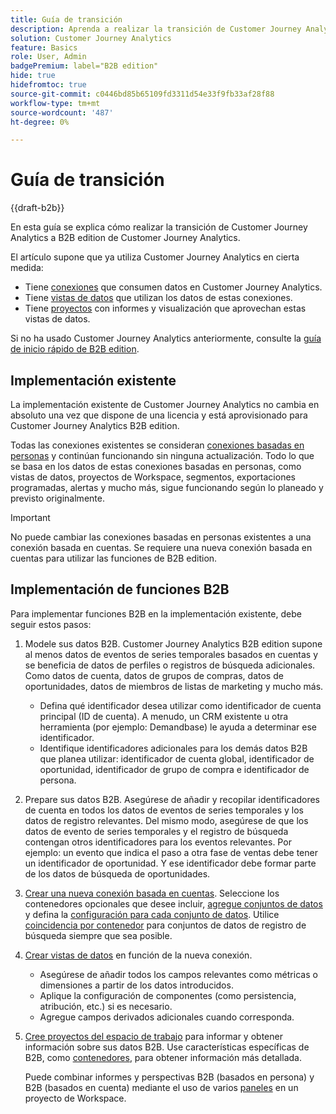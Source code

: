 ```yaml
---
title: Guía de transición
description: Aprenda a realizar la transición de Customer Journey Analytics a Customer Journey Analytics B2B edition
solution: Customer Journey Analytics
feature: Basics
role: User, Admin
badgePremium: label="B2B edition"
hide: true
hidefromtoc: true
source-git-commit: c0446bd85b65109fd3311d54e33f9fb33af28f88
workflow-type: tm+mt
source-wordcount: '487'
ht-degree: 0%

---
```


# Guía de transición

{{draft-b2b}}

En esta guía se explica cómo realizar la transición de Customer Journey Analytics a B2B edition de Customer Journey Analytics.

El artículo supone que ya utiliza Customer Journey Analytics en cierta medida:

* Tiene [conexiones](/help/connections/overview.md) que consumen datos en Customer Journey Analytics.
* Tiene [vistas de datos](/help/data-views/data-views.md) que utilizan los datos de estas conexiones.
* Tiene [proyectos](/help/analysis-workspace/home.md) con informes y visualización que aprovechan estas vistas de datos.

Si no ha usado Customer Journey Analytics anteriormente, consulte la [guía de inicio rápido de B2B edition](cja-b2b-quick-start-guide.md).


## Implementación existente

La implementación existente de Customer Journey Analytics no cambia en absoluto una vez que dispone de una licencia y está aprovisionado para Customer Journey Analytics B2B edition.

Todas las conexiones existentes se consideran [conexiones basadas en personas](cja-b2b-concepts-features.md#connections-and-identifiers) y continúan funcionando sin ninguna actualización. Todo lo que se basa en los datos de estas conexiones basadas en personas, como vistas de datos, proyectos de Workspace, segmentos, exportaciones programadas, alertas y mucho más, sigue funcionando según lo planeado y previsto originalmente.

>[!IMPORTANT]
>
>No puede cambiar las conexiones basadas en personas existentes a una conexión basada en cuentas. Se requiere una nueva conexión basada en cuentas para utilizar las funciones de B2B edition.
>


## Implementación de funciones B2B

Para implementar funciones B2B en la implementación existente, debe seguir estos pasos:

1. Modele sus datos B2B. Customer Journey Analytics B2B edition supone al menos datos de eventos de series temporales basados en cuentas y se beneficia de datos de perfiles o registros de búsqueda adicionales. Como datos de cuenta, datos de grupos de compras, datos de oportunidades, datos de miembros de listas de marketing y mucho más.

   * Defina qué identificador desea utilizar como identificador de cuenta principal (ID de cuenta). A menudo, un CRM existente u otra herramienta (por ejemplo: Demandbase) le ayuda a determinar ese identificador.
   * Identifique identificadores adicionales para los demás datos B2B que planea utilizar: identificador de cuenta global, identificador de oportunidad, identificador de grupo de compra e identificador de persona.

1. Prepare sus datos B2B. Asegúrese de añadir y recopilar identificadores de cuenta en todos los datos de eventos de series temporales y los datos de registro relevantes. Del mismo modo, asegúrese de que los datos de evento de series temporales y el registro de búsqueda contengan otros identificadores para los eventos relevantes. Por ejemplo: un evento que indica el paso a otra fase de ventas debe tener un identificador de oportunidad. Y ese identificador debe formar parte de los datos de búsqueda de oportunidades.

1. [Crear una nueva conexión basada en cuentas](/help/connections/create-connection.md#account-based-connection). Seleccione los contenedores opcionales que desee incluir, [agregue conjuntos de datos](/help/connections/create-connection.md#add-datasets) y defina la [configuración para cada conjunto de datos](/help/connections/create-connection.md#dataset-settings). Utilice [coincidencia por contenedor](cja-b2b-concepts-features.md#match-by-container) para conjuntos de datos de registro de búsqueda siempre que sea posible.

1. [Crear vistas de datos](/help/data-views/create-dataview.md) en función de la nueva conexión.

   * Asegúrese de añadir todos los campos relevantes como métricas o dimensiones a partir de los datos introducidos.
   * Aplique la configuración de componentes (como persistencia, atribución, etc.) si es necesario.
   * Agregue campos derivados adicionales cuando corresponda.

1. [Cree proyectos del espacio de trabajo](/help/analysis-workspace/build-workspace-project/create-projects.md) para informar y obtener información sobre sus datos B2B. Use características específicas de B2B, como [contenedores](cja-b2b-concepts-features.md#containers), para obtener información más detallada.

   Puede combinar informes y perspectivas B2B (basados en persona) y B2B (basados en cuenta) mediante el uso de varios [paneles](/help/analysis-workspace/c-panels/panels.md) en un proyecto de Workspace.
